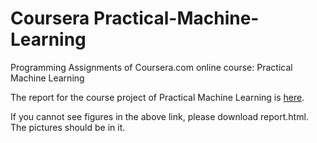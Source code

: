 Coursera Practical-Machine-Learning
===================================

Programming Assignments of Coursera.com online course: Practical Machine Learning

The report for the course project of Practical Machine Learning is [here](https://github.com/Jskywalkergh/Practical-machine-learning/blob/master/report.Rmd).  

If you cannot see figures in the above link, please download report.html. The pictures should be in it.

